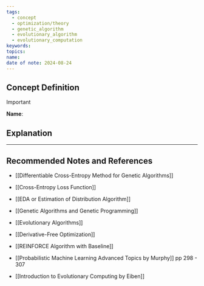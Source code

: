 ```yaml
---
tags:
  - concept
  - optimization/theory
  - genetic_algorithm
  - evolutionary_algorithm
  - evolutionary_computation
keywords: 
topics: 
name: 
date of note: 2024-08-24
---
```


## Concept Definition

>[!important]
>**Name**: 



## Explanation





-----------
##  Recommended Notes and References


- [[Differentiable Cross-Entropy Method for Genetic Algorithms]]
- [[Cross-Entropy Loss Function]]
- [[EDA or Estimation of Distribution Algorithm]]
- [[Genetic Algorithms and Genetic Programming]]
- [[Evolutionary Algorithms]]
- [[Derivative-Free Optimization]]

- [[REINFORCE Algorithm with Baseline]]


- [[Probabilistic Machine Learning Advanced Topics by Murphy]] pp 298 - 307
- [[Introduction to Evolutionary Computing by Eiben]]
